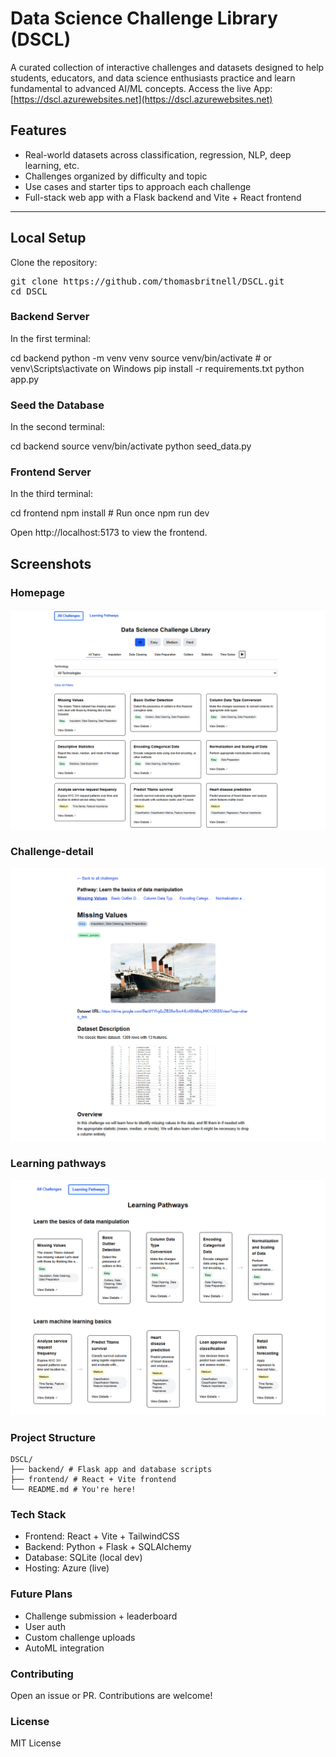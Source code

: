 # Data Science Challenge Library (DSCL)

A curated collection of interactive challenges and datasets designed to help students, educators, and data science enthusiasts practice and learn fundamental to advanced AI/ML concepts. Access the live App: [https://dscl.azurewebsites.net](https://dscl.azurewebsites.net)

## Features

- Real-world datasets across classification, regression, NLP, deep learning, etc.
- Challenges organized by difficulty and topic
- Use cases and starter tips to approach each challenge
- Full-stack web app with a Flask backend and Vite + React frontend

---

## Local Setup

Clone the repository:

<pre>git clone https://github.com/thomasbritnell/DSCL.git
cd DSCL</pre>

### Backend Server
In the first terminal:

cd backend
python -m venv venv
source venv/bin/activate  # or venv\Scripts\activate on Windows
pip install -r requirements.txt
python app.py

### Seed the Database
In the second terminal:

cd backend
source venv/bin/activate
python seed_data.py

### Frontend Server
In the third terminal:

cd frontend
npm install  # Run once
npm run dev

Open http://localhost:5173 to view the frontend.

## Screenshots

### Homepage

![Homepage Screenshot](assets/homepage.png)

### Challenge-detail

![Homepage Screenshot](assets/challenge-detail.png)

### Learning pathways

![Homepage Screenshot](assets/learningpathways.png)

### Project Structure
```
DSCL/
├── backend/ # Flask app and database scripts
├── frontend/ # React + Vite frontend
└── README.md # You're here!
```

### Tech Stack
- Frontend: React + Vite + TailwindCSS
- Backend: Python + Flask + SQLAlchemy
- Database: SQLite (local dev)
- Hosting: Azure (live)

### Future Plans
- Challenge submission + leaderboard
- User auth
- Custom challenge uploads
- AutoML integration

### Contributing
Open an issue or PR. Contributions are welcome!

### License
MIT License
